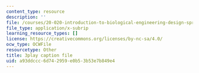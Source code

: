```yaml
---
content_type: resource
description: ''
file: /courses/20-020-introduction-to-biological-engineering-design-spring-2009/a93ddccc6d742959e0b53b53e7b849e4_o1bk4otKZw8.srt
file_type: application/x-subrip
learning_resource_types: []
license: https://creativecommons.org/licenses/by-nc-sa/4.0/
ocw_type: OCWFile
resourcetype: Other
title: 3play caption file
uid: a93ddccc-6d74-2959-e0b5-3b53e7b849e4
---
```


